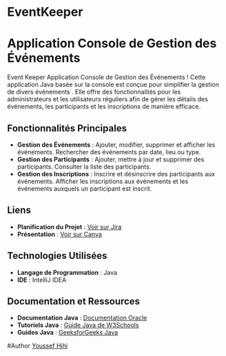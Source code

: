 ﻿# EventKeeper
 
# Application Console de Gestion des Événements

Event Keeper Application Console de Gestion des Événements ! Cette application Java basée sur la console est conçue pour simplifier la gestion de divers événements . Elle offre des fonctionnalités pour les administrateurs et les utilisateurs réguliers afin de gérer les détails des événements, les participants et les inscriptions de manière efficace.

## Fonctionnalités Principales
- **Gestion des Événements** : Ajouter, modifier, supprimer et afficher les événements. Rechercher des événements par date, lieu ou type.
- **Gestion des Participants** : Ajouter, mettre à jour et supprimer des participants. Consulter la liste des participants.
- **Gestion des Inscriptions** : Inscrire et désinscrire des participants aux événements. Afficher les inscriptions aux événements et les événements auxquels un participant est inscrit.

## Liens
- **Planification du Projet** : [Voir sur Jira](https://youssefhihi.atlassian.net/jira/software/projects/EV)
- **Présentation** : [Voir sur Canva](https://www.canva.com/design/DAGPh9pVRWc/7jtzl-GkZrKC7JyEyJXZBw/edit?utm_content=DAGPh9pVRWc&utm_campaign=designshare&utm_medium=link2&utm_source=sharebutton)

## Technologies Utilisées
- **Langage de Programmation** : Java
- **IDE** : IntelliJ IDEA

## Documentation et Ressources
- **Documentation Java** : [Documentation Oracle](https://docs.oracle.com/javase/tutorial/)
- **Tutoriels Java** : [Guide Java de W3Schools](https://www.w3schools.com/java/)
- **Guides Java** : [GeeksforGeeks Java](https://www.geeksforgeeks.org/java/)


#Author
[Youssef Hihi](https://github.com/youssefhihi)

